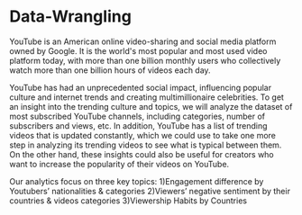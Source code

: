 # Data-Wrangling
YouTube is an American online video-sharing and social media platform owned by Google. It is the world's most popular and most used video platform today, with more than one billion monthly users who collectively watch more than one billion hours of videos each day. 

YouTube has had an unprecedented social impact, influencing popular culture and internet trends and creating multimillionaire celebrities. To get an insight into the trending culture and topics, we will analyze the dataset of most subscribed YouTube channels, including categories, number of subscribers and views, etc. In addition, YouTube has a list of trending videos that is updated constantly, which we could use to take one more step in analyzing its trending videos to see what is typical between them. On the other hand, these insights could also be useful for creators who want to increase the popularity of their videos on YouTube.

Our analytics focus on three key topics: 
1)Engagement difference by Youtubers’ nationalities & categories
2)Viewers’ negative sentiment by their countries & videos categories
3)Viewership Habits by Countries
